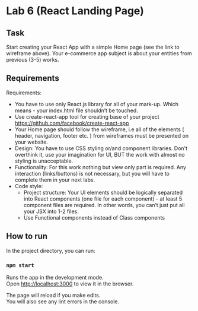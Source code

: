 # Lab 6 (React Landing Page)
## Task
Start creating your React App with a simple Home page (see the link to wireframe above). Your e-commerce app subject is about your entities from previous (3-5) works.

## Requirements
Requirements:
 - You have to use only React.js library for all of your mark-up. Which means - your index.html file shouldn’t be touched.
 - Use create-react-app tool for creating base of your project
https://github.com/facebook/create-react-app
 - Your Home page should follow the wireframe, i.e all of the elements ( header, navigation, footer etc. ) from wireframes must be presented on your website.
 - Design: You have to use CSS styling or/and component libraries. Don't overthink it, use your imagination for UI, BUT the work with almost no styling is unacceptable.
 - Functionality: For this work nothing but view only part is required. Any interaction (links/buttons) is not necessary, but you will have to complete them in your next labs.
 - Code style:
   - Project structure: Your UI elements should be logically separated into React components (one file for each component) - at least 5 component files are required. In other words, you can’t just put all your JSX into 1-2 files.
   - Use Functional components instead of Class components

## How to run

In the project directory, you can run:

### `npm start`

Runs the app in the development mode.\
Open [http://localhost:3000](http://localhost:3000) to view it in the browser.

The page will reload if you make edits.\
You will also see any lint errors in the console.
